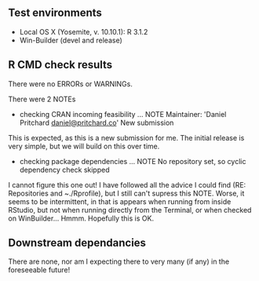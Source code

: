 ## Test environments
- Local OS X (Yosemite, v. 10.10.1): R 3.1.2
- Win-Builder (devel and release)

## R CMD check results
There were no ERRORs or WARNINGs.

There were 2 NOTEs

* checking CRAN incoming feasibility ... NOTE
  Maintainer: 'Daniel Pritchard <daniel@pritchard.co>'
  New submission

This is expected, as this is a new submission for me.  The initial release is very simple, but we will build on this over time.  

* checking package dependencies ... NOTE
  No repository set, so cyclic dependency check skipped

I cannot figure this one out! I have followed all the advice I could find (RE: Repositories and ~./Rprofile), but I still can't supress this NOTE. Worse, it seems to be intermittent, in that is appears when running from inside RStudio, but not when running directly from the Terminal, or when checked on WinBuilder... Hmmm. Hopefully this is OK.

## Downstream dependancies
There are none, nor am I expecting there to very many (if any) in the foreseeable future!
